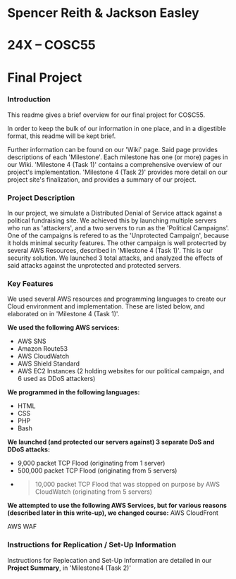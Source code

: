 # Spencer Reith & Jackson Easley
# 24X – COSC55
# Final Project

### Introduction

This readme gives a brief overview for our final project for COSC55.

In order to keep the bulk of our information in one place, and in a digestible format, this readme will be kept brief.

Further information can be found on our 'Wiki' page. Said page provides descriptions of each 'Milestone'. Each milestone has one (or more) pages in our Wiki.
'Milestone 4 (Task 1)' contains a comprehensive overview of our project's implementation. 'Milestone 4 (Task 2)' provides more detail on our project site's finalization, and provides a summary of our project.

### Project Description

In our project, we simulate a Distributed Denial of Service attack against a political fundraising site. We achieved this by launching multiple servers who run as 'attackers', and a two servers to run as the 'Political Campaigns'. One of the campaigns is refered to as the 'Unprotected Campaign', because it holds minimal security features. The other campaign is well protecrted by several AWS Resources, described in 'Milestone 4 (Task 1)'. This is our security solution. We launched 3 total attacks, and analyzed the effects of said attacks against the unprotected and protected servers.

### Key Features

We used several AWS resources and programming languages to create our Cloud environment and implementation. These are listed below, and elaborated on in 'Milestone 4 (Task 1)'.

**We used the following AWS services:**
- AWS SNS
- Amazon Route53
- AWS CloudWatch
- AWS Shield Standard
- AWS EC2 Instances (2 holding websites for our political campaign, and 6 used as DDoS attackers)

**We programmed in the following languages:**
- HTML
- CSS
- PHP
- Bash

**We launched (and protected our servers against) 3 separate DoS and DDoS attacks:**
- 9,000 packet TCP Flood (originating from 1 server)
- 500,000 packet TCP Flood (originating from 5 servers)
- >10,000 packet TCP Flood that was stopped on purpose by AWS CloudWatch (originating from 5 servers)

**We attempted to use the following AWS Services, but for various reasons (described later in this write-up), we changed course:**
AWS CloudFront

AWS WAF

### Instructions for Replication / Set-Up Information
Instructions for Replecation and Set-Up Information are detailed in our **Project Summary**, in 'Milestone4 (Task 2)'
